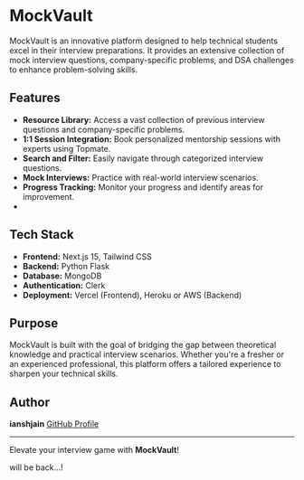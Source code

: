 
# MockVault

MockVault is an innovative platform designed to help technical students excel in their interview preparations. It provides an extensive collection of mock interview questions, company-specific problems, and DSA challenges to enhance problem-solving skills.

## Features

- **Resource Library:** Access a vast collection of previous interview questions and company-specific problems.
- **1:1 Session Integration:** Book personalized mentorship sessions with experts using Topmate.
- **Search and Filter:** Easily navigate through categorized interview questions.
- **Mock Interviews:** Practice with real-world interview scenarios.
- **Progress Tracking:** Monitor your progress and identify areas for improvement.
- 

## Tech Stack
- **Frontend:** Next.js 15, Tailwind CSS
- **Backend:** Python Flask
- **Database:** MongoDB
- **Authentication:** Clerk
- **Deployment:** Vercel (Frontend), Heroku or AWS (Backend)


## Purpose
MockVault is built with the goal of bridging the gap between theoretical knowledge and practical interview scenarios. Whether you're a fresher or an experienced professional, this platform offers a tailored experience to sharpen your technical skills.


##  Author

**ianshjain**  [GitHub Profile](https://github.com/ianshjain)

---

Elevate your interview game with **MockVault**!

will be back...!




